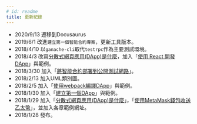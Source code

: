 ```yaml
---
# id: readme
title: 更新紀錄
---
```


* 2020/9/13 遷移到Docusaurus
* 2019/6/1 改進`建立第一個智能合約專案`，更新工具版本。
* 2018/4/10 以`ganache-cli`取代`testrpc`作為主要測試環境。
* 2018/4/3 改寫[分散式網頁應用(DApp)是什麼](what-is-dapp.html)，加入「[使用 React 開發 DApp](dapp-with-create-react-app.html)」與範例。
* 2018/3/30 加入「[將智能合約部署到公開測試網路](deploy-to-testnet.html)」。
* 2018/2/13 加入UML類別圖。
* 2018/2/5 加入「[使用webpack編譯DApp](dapp_with_webpack.html)」與範例。
* 2018/1/30 加入「[建立第一個DApp](create-first-dapp.html)」與範例。
* 2018/1/29 加入「[分散式網頁應用(DApp)是什麼](what-is-dapp.html)」，「[使用MetaMask錢包收送乙太幣](howto-send-ether-from-wallet.html)」，並加入各章範例網址。
* 2018/1/28 發布。
